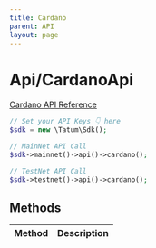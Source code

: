 ```yaml
---
title: Cardano
parent: API
layout: page
---
```


# Api/CardanoApi

[Cardano API Reference](https://apidoc.tatum.io/tag/Cardano/)

```php
// Set your API Keys 👇 here
$sdk = new \Tatum\Sdk();

// MainNet API Call
$sdk->mainnet()->api()->cardano();

// TestNet API Call
$sdk->testnet()->api()->cardano();
```

## Methods

Method | Description
------------- | -------------
